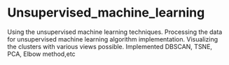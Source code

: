 # Unsupervised_machine_learning
Using the unsupervised machine learning techniques.
Processing the data for unsupervised machine learning algorithm implementation.
Visualizing the clusters with various views possible.
Implemented DBSCAN, TSNE, PCA, Elbow method,etc
